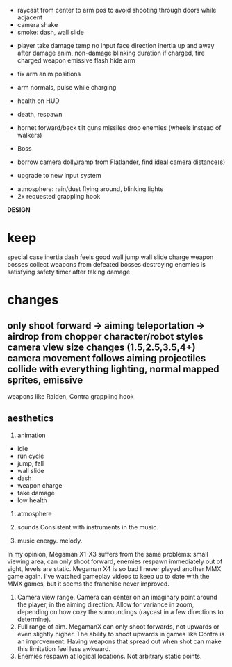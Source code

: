 + raycast from center to arm pos to avoid shooting through doors while adjacent
+ camera shake
+ smoke: dash, wall slide


- player take damage
  temp no input
  face direction
  inertia up and away
  after damage anim, non-damage blinking duration
  if charged, fire charged weapon
  emissive flash
  hide arm  

- fix arm anim positions
- arm normals, pulse while charging
- health on HUD
- death, respawn

- hornet
  forward/back tilt
  guns
  missiles
  drop enemies (wheels instead of walkers)


* Boss
- borrow camera dolly/ramp from Flatlander, find ideal camera distance(s)
* upgrade to new input system
- atmosphere: rain/dust flying around, blinking lights
- 2x requested grappling hook

**DESIGN**
# keep
special case inertia
dash feels good
wall jump
wall slide
charge weapon
bosses
collect weapons from defeated bosses
destroying enemies is satisfying
safety timer after taking damage

# changes
only shoot forward -> aiming
teleportation -> airdrop from chopper
character/robot styles
camera view size changes (1.5,2.5,3.5,4+)
camera movement follows aiming
projectiles collide with everything
lighting, normal mapped sprites, emissive
---
weapons like Raiden, Contra
grappling hook

## aesthetics
1. animation
- idle
- run cycle
- jump, fall
- wall slide
- dash
- weapon charge
- take damage
- low health

1. atmosphere

2. sounds
Consistent with instruments in the music.

3. music
energy. melody.


In my opinion, Megaman X1-X3 suffers from the same problems: small viewing area, can only shoot forward, enemies respawn immediately out of sight, levels are static.
Megaman X4 is so bad I never played another MMX game again. I've watched gameplay videos to keep up to date with the MMX games, but it seems the franchise never improved.

1. Camera view range.
Camera can center on an imaginary point around the player, in the aiming direction. Allow for variance in zoom, depending on how cozy the surroundings (raycast in a few directions to determine).
2. Full range of aim.
MegamanX can only shoot forwards, not upwards or even slightly higher. The ability to shoot upwards in games like Contra is an improvement. Having weapons that spread out when shot can make this limitation feel less awkward.
3. Enemies respawn at logical locations.
Not arbitrary static points.
